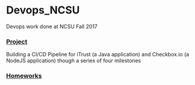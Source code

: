 # Devops_NCSU
Devops work done at NCSU Fall 2017


### [Project](https://github.com/Ananthram/Devops_NCSU/tree/master/Project)
Building a CI/CD Pipeline for iTrust (a Java application) and Checkbox.io (a NodeJS application) though a series of four milestones


### [Homeworks](https://github.com/Ananthram/Devops_NCSU/tree/master/Homeworks)
